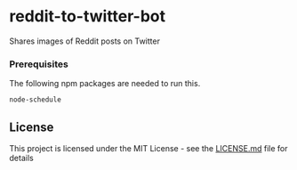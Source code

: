 # reddit-to-twitter-bot
Shares images of Reddit posts on Twitter

### Prerequisites

The following npm packages are needed to run this.
```
node-schedule
```

## License

This project is licensed under the MIT License - see the [LICENSE.md](LICENSE.md) file for details
